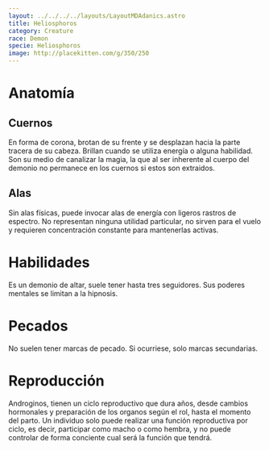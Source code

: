 ```yaml
---
layout: ../../../../layouts/LayoutMDAdanics.astro
title: Heliosphoros
category: Creature
race: Demon
specie: Heliosphoros
image: http://placekitten.com/g/350/250
---
```

# Anatomía
## Cuernos
En forma de corona, brotan de su frente y se desplazan hacia la parte tracera de su cabeza. Brillan cuando se utiliza energía o alguna habilidad. Son su medio de canalizar la magia, la que al ser inherente al cuerpo del demonio no permanece en los cuernos si estos son extraidos.
## Alas
Sin alas físicas, puede invocar alas de energía con ligeros rastros de espectro. No representan ninguna utilidad particular, no sirven para el vuelo y requieren concentración constante para mantenerlas activas.
# Habilidades
Es un demonio de altar, suele tener hasta tres seguidores. Sus poderes mentales se limitan a la hipnosis.
# Pecados
No suelen tener marcas de pecado. Si ocurriese, solo marcas secundarias.
# Reproducción
Androginos, tienen un ciclo reproductivo que dura años, desde cambios hormonales y preparación de los organos según el rol, hasta el momento del parto. Un individuo solo puede realizar una función reproductiva por ciclo, es decir, participar como macho o como hembra, y no puede controlar de forma conciente cual será la función que tendrá.